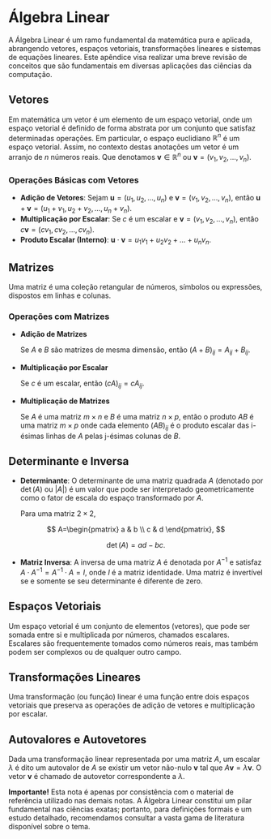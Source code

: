 # Álgebra Linear

A Álgebra Linear é um ramo fundamental da matemática pura e aplicada, abrangendo vetores, espaços vetoriais, transformações lineares e sistemas de equações lineares. Este apêndice visa realizar uma breve revisão de conceitos que são fundamentais em diversas aplicações das ciências da computação.

## Vetores

Em matemática um vetor é um elemento de um espaço vetorial, onde um espaço vetorial é definido de forma abstrata por um conjunto que satisfaz determinadas operações. Em particular, o espaço euclidiano $\mathbb{R}^n$ é um espaço vetorial. Assim, no contexto destas anotações um vetor é um arranjo de $n$ números reais. Que denotamos $\mathbf{v}\in\mathbb{R}^n$ ou $\mathbf{v}=(v_1,v_2,...,v_n)$.

### Operações Básicas com Vetores

- **Adição de Vetores**: Sejam $\mathbf{u} = (u_1, u_2, ..., u_n)$ e $\mathbf{v} = (v_1, v_2, ..., v_n)$, então $\mathbf{u} + \mathbf{v} = (u_1+v_1, u_2+v_2, ..., u_n+v_n)$.
- **Multiplicação por Escalar**: Se $c$ é um escalar e $\mathbf{v} = (v_1, v_2, ..., v_n)$, então $c\mathbf{v} = (cv_1, cv_2, ..., cv_n)$.
- **Produto Escalar (Interno)**: $\mathbf{u} \cdot \mathbf{v} = u_1v_1 + u_2v_2 + ... + u_nv_n$.

## Matrizes

Uma matriz é uma coleção retangular de números, símbolos ou expressões, dispostos em linhas e colunas.

### Operações com Matrizes

- **Adição de Matrizes**

  Se $A$ e $B$ são matrizes de mesma dimensão, então $(A+B)_{ij} = A_{ij} + B_{ij}$.

- **Multiplicação por Escalar**

  Se $c$ é um escalar, então $(cA)_{ij}=cA_{ij}$.

- **Multiplicação de Matrizes**

  Se $A$ é uma matriz $m \times n$ e $B$ é uma matriz $n \times p$, então o produto $AB$ é uma matriz $m \times p$ onde cada elemento $(AB)_{ij}$ é o produto escalar das i-ésimas linhas de $A$ pelas j-ésimas colunas de $B$.

## Determinante e Inversa

- **Determinante**: O determinante de uma matriz quadrada $A$ (denotado por $\det(A)$ ou $|A|$) é um valor que pode ser interpretado geometricamente como o fator de escala do espaço transformado por $A$.
  
  Para uma matriz $2 \times 2$, 

$$
A=\begin{pmatrix}
  a & b \\
  c & d 
\end{pmatrix},
$$
  
  $$\det(A) = ad - bc.$$

- **Matriz Inversa**: A inversa de uma matriz $A$ é denotada por $A^{-1}$ e satisfaz $A \cdot A^{-1} = A^{-1} \cdot A = I$, onde $I$ é a matriz identidade. Uma matriz é invertível se e somente se seu determinante é diferente de zero.

## Espaços Vetoriais

Um espaço vetorial é um conjunto de elementos (vetores), que pode ser somada entre si e multiplicada por números, chamados escalares. Escalares são frequentemente tomados como números reais, mas também podem ser complexos ou de qualquer outro campo.

## Transformações Lineares

Uma transformação (ou função) linear é uma função entre dois espaços vetoriais que preserva as operações de adição de vetores e multiplicação por escalar.

## Autovalores e Autovetores

Dada uma transformação linear representada por uma matriz $A$, um escalar $\lambda$ é dito um autovalor de $A$ se existir um vetor não-nulo $\mathbf{v}$ tal que $A\mathbf{v} = \lambda\mathbf{v}$. O vetor $\mathbf{v}$ é chamado de autovetor correspondente a $\lambda$.

**Importante!**
Esta nota é apenas por consistência com o material de referência utilizado nas demais notas. A Álgebra Linear constitui um pilar fundamental nas ciências exatas; portanto, para definições formais e um estudo detalhado, recomendamos consultar a vasta gama de literatura disponível sobre o tema.